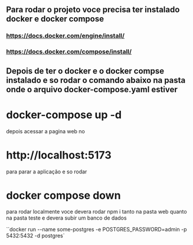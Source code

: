 ## Para rodar o projeto voce precisa ter instalado docker e docker compose

### https://docs.docker.com/engine/install/

### https://docs.docker.com/compose/install/

## Depois de ter o docker e o docker compse instalado e so rodar o comando abaixo na pasta onde o arquivo docker-compose.yaml estiver

# docker-compose up -d

depois acessar a pagina web no

# http://localhost:5173

para parar a aplicação e so rodar

# docker compose down

para rodar localmente voce devera rodar npm i tanto na pasta web quanto na pasta teste
e devera subir um banco de dados

``docker run --name some-postgres -e POSTGRES_PASSWORD=admin -p 5432:5432  -d postgres`
